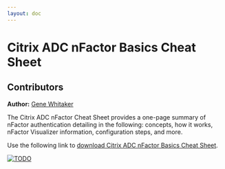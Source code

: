 ```yaml
---
layout: doc
---
```

# Citrix ADC nFactor Basics Cheat Sheet

## Contributors

**Author:** [Gene Whitaker](mailto:gene.whitaker@citrix.com)

The Citrix ADC nFactor Cheat Sheet provides a one-page summary of nFactor authentication detailing in the following: concepts, how it works, nFactor Visualizer information, configuration steps, and more.

Use the following link to [download Citrix ADC nFactor Basics Cheat Sheet](/en-us/tech-zone/learn/downloads/cheat-sheet-adm.pdf).

[![TODO](/en-us/tech-zone/learn/media/cheat-sheet-adm_1.png)](/en-us/tech-zone/learn/downloads/cheat-sheet-adm.pdf)
